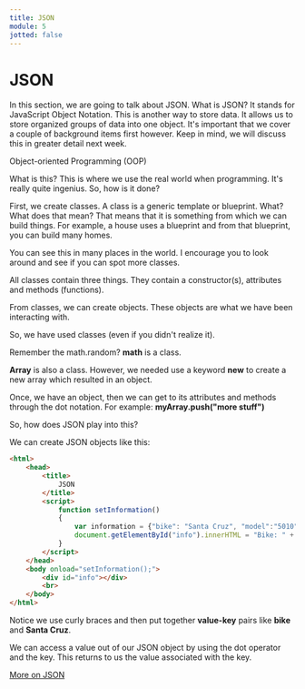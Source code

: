 ```yaml
---
title: JSON
module: 5
jotted: false
---
```


# JSON

In this section, we are going to talk about JSON. What is JSON?  It stands for JavaScript Object Notation.  This is another way to store data.  It allows us to store organized groups of data into one object.  It's important that we cover a couple of background items first however.  Keep in mind, we will discuss this in greater detail next week.

Object-oriented Programming (OOP)

What is this? This is where we use the real world when programming.  It's really quite ingenius. So, how is it done?

First, we create classes.  A class is a generic template or blueprint.  What?  What does that mean?  That means that it is something from which we can build things.  For example, a house uses a blueprint and from that blueprint, you can build many homes.  

You can see this in many places in the world.  I encourage you to look around and see if you can spot more classes.

All classes contain three things.  They contain a constructor(s), attributes and methods (functions).  

From classes, we can create objects.  These objects are what we have been interacting with.

So, we have used classes (even if you didn't realize it).

Remember the math.random?   **math** is a class.

**Array** is also a class.  However, we needed use a keyword **new** to create a new array which resulted in an object.

Once, we have an object, then we can get to its attributes and methods through the dot notation.  For example: **myArray.push("more stuff")** 

So, how does JSON play into this?

We can create JSON objects like this:

```html
<html>
    <head>
        <title>
            JSON
        </title>
        <script>
            function setInformation()
            {
                var information = {"bike": "Santa Cruz", "model":"5010", "year":"2019"};
                document.getElementById("info").innerHTML = "Bike: " + information.bike;    
            }
        </script>
    </head>
    <body onload="setInformation();">
        <div id="info"></div>
        <br>
    </body>
</html>
```

Notice we use curly braces and then put together **value-key** pairs like **bike** and **Santa Cruz**. 

We can access a value out of our JSON object by using the dot operator and the key.  This returns to us the value associated with the key.

[More on JSON](https://www.tutorialspoint.com/json/index.htm)

